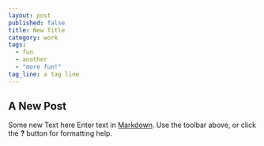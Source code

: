 ```yaml
---
layout: post
published: false
title: New Title
category: work
tags: 
  - fun
  - another
  - "more fun!"
tag_line: a tag line
---
```


## A New Post
Some new Text here
Enter text in [Markdown](http://daringfireball.net/projects/markdown/). Use the toolbar above, or click the **?** button for formatting help.
